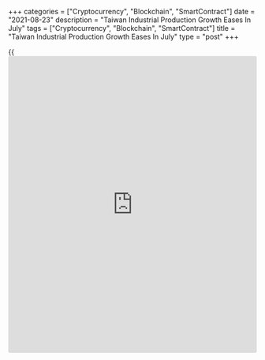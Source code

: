 +++
categories = ["Cryptocurrency", "Blockchain", "SmartContract"]
date = "2021-08-23"
description = "Taiwan Industrial Production Growth Eases In July"
tags = ["Cryptocurrency", "Blockchain", "SmartContract"]
title = "Taiwan Industrial Production Growth Eases In July"
type = "post"
+++

{{<iframe id="large-banner" src="https://www.bounty.group/#slide=27.0" width="100%" height="600" scrolling="no" style="border: 0px solid rgb(216, 221, 230); border-radius: 3px;">}}

Taiwan's industrial production increased at a softer pace in July, data
from the Ministry of Economic Affairs showed on Monday.

Industrial output grew 13.93 percent year-on-year in July, following a
18.0 percent increase June.

The annual growth in manufacturing output eased to 15.02 percent from
19.65 percent in the previous month. Water supply output gained 2.2
percent.

Meanwhile, mining and quarrying declined 0.45 percent and electricity,
gas and water supply output fell 1.1 percent.

On a month-on-month basis, industrial production decreased 1.65 percent
in July, after a 2.26 percent rise in the prior month.

For comments and feedback [contact](https://www.playgroundfx.com/contact/): editorial@rtt[news](https://www.letsplayfx.com/blog/forex-news-website/).com

[Economic News][1]

 **What parts of the world are seeing the best (and worst) economic
performances lately? Click[here][2] to check out our [Econ Scorecard][2]
and find out! See up-to-the-moment [ranking](https://www.playgroundfx.com/blog/crypto-exchange-ranking/)s for the best and worst
performers in [GDP][2], [unemployment rate][3], [inflation][4] and much
more.**

   1. www.rtt[news](https://www.letsplayfx.com/blog/forex-news-website/).com/Content/EconomicNews.aspx
   2. www.rtt[news](https://www.letsplayfx.com/blog/forex-news-website/).com/economic-scorecard/world-rank/GDP/highest-performance.aspx
   3. www.rtt[news](https://www.letsplayfx.com/blog/forex-news-website/).com/economic-scorecard/world-rank/unemployment-rate/lowest-performance.aspx
   4. www.rtt[news](https://www.letsplayfx.com/blog/forex-news-website/).com/economic-scorecard/world-rank/CPI/highest-performance.aspx